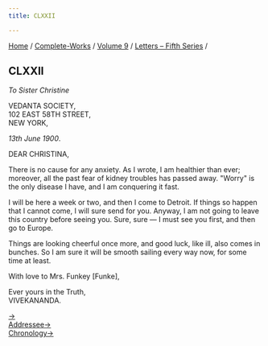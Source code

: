 ```yaml
---
title: CLXXII

---
```



[Home](../../../index.htm) / [Complete-Works](../../complete_works.htm)
/ [Volume 9](../volume_9_contents.htm) / [Letters – Fifth
Series](letters_fifth_series_contents.htm) /



## CLXXII

*To Sister Christine*

VEDANTA SOCIETY,  
102 EAST 58TH STREET,  
NEW YORK,

*13th June 1900*.

DEAR CHRISTINA,

There is no cause for any anxiety. As I wrote, I am healthier than ever;
moreover, all the past fear of kidney troubles has passed away. "Worry"
is the only disease I have, and I am conquering it fast.

I will be here a week or two, and then I come to Detroit. If things so
happen that I cannot come, I will sure send for you. Anyway, I am not
going to leave this country before seeing you. Sure, sure — I must see
you first, and then go to Europe.

Things are looking cheerful once more, and good luck, like ill, also
comes in bunches. So I am sure it will be smooth sailing every way now,
for some time at least.

With love to Mrs. Funkey \[Funke\],

Ever yours in the Truth,  
VIVEKANANDA.

[→](173_christina.htm)  
[Addressee→](173_christina.htm)  
[Chronology→](173_christina.htm)


